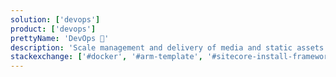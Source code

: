 ```yaml
---
solution: ['devops']
product: ['devops']
prettyName: 'DevOps 🎁'
description: 'Scale management and delivery of media and static assets'
stackexchange: ['#docker', '#arm-template', '#sitecore-install-framework']
---
```

